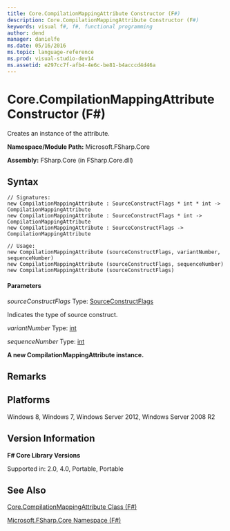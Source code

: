 ```yaml
---
title: Core.CompilationMappingAttribute Constructor (F#)
description: Core.CompilationMappingAttribute Constructor (F#)
keywords: visual f#, f#, functional programming
author: dend
manager: danielfe
ms.date: 05/16/2016
ms.topic: language-reference
ms.prod: visual-studio-dev14
ms.assetid: e297cc7f-afb4-4e6c-be81-b4acccd4d46a 
---
```


# Core.CompilationMappingAttribute Constructor (F#)

Creates an instance of the attribute.

**Namespace/Module Path:** Microsoft.FSharp.Core

**Assembly:** FSharp.Core (in FSharp.Core.dll)


## Syntax

```
// Signatures:
new CompilationMappingAttribute : SourceConstructFlags * int * int -> CompilationMappingAttribute
new CompilationMappingAttribute : SourceConstructFlags * int -> CompilationMappingAttribute
new CompilationMappingAttribute : SourceConstructFlags -> CompilationMappingAttribute

// Usage:
new CompilationMappingAttribute (sourceConstructFlags, variantNumber, sequenceNumber)
new CompilationMappingAttribute (sourceConstructFlags, sequenceNumber)
new CompilationMappingAttribute (sourceConstructFlags)
```

#### Parameters
*sourceConstructFlags*
Type: [SourceConstructFlags](https://msdn.microsoft.com/library/6da6a0c5-25d0-407d-8536-70182654d738)


Indicates the type of source construct.


*variantNumber*
Type: [int](https://msdn.microsoft.com/library/025d5455-3622-4ea5-9573-3ecbd4ee1375)


*sequenceNumber*
Type: [int](https://msdn.microsoft.com/library/025d5455-3622-4ea5-9573-3ecbd4ee1375)



**A new CompilationMappingAttribute instance.**
## Remarks

## Platforms
Windows 8, Windows 7, Windows Server 2012, Windows Server 2008 R2


## Version Information
**F# Core Library Versions**

Supported in: 2.0, 4.0, Portable, Portable




## See Also
[Core.CompilationMappingAttribute Class &#40;F&#35;&#41;](Core.CompilationMappingAttribute-Class-%5BFSharp%5D.md)

[Microsoft.FSharp.Core Namespace &#40;F&#35;&#41;](Microsoft.FSharp.Core-Namespace-%5BFSharp%5D.md)

